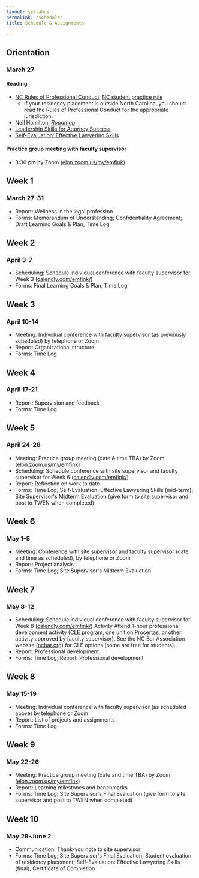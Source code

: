 ```yaml
---
layout: syllabus
permalink: /schedule/
title: Schedule & Assignments

---
```


## Orientation

### March 27

#### Reading

- [NC Rules of Professional Conduct](http://bit.ly/2TrnYcg); [NC student practice rule](http://bit.ly/2TmaUot) 
  - If your residency placement is outside North Carolina, you should read the Rules of Professional Conduct for the appropriate jurisdiction.
- Neil Hamilton, [_Roadmap_]()
- [Leadership Skills for Attorney Success]()
- [Self-Evaluation: Effective Lawyering Skills]()

#### Practice group meeting with faculty supervisor

- 3:30 pm by Zoom ([elon.zoom.us/my/emfink](https://elon.zoom.us/my/emfink))
      

## Week 1 

### March 27-31 
 
- Report: Wellness in the legal profession 
- Forms: Memorandum of Understanding; Confidentiality Agreement; Draft Learning Goals & Plan; Time Log
      

## Week 2 

### April 3-7 

- Scheduling: Schedule individual conference with faculty supervisor for Week 3 ([calendly.com/emfink/](https://calendly.com/emfink/))
- Forms: Final Learning Goals & Plan; Time Log
      

## Week 3 

### April 10-14 

- Meeting: Individual conference with faculty supervisor (as previously scheduled) by telephone or Zoom
- Report: Organizational structure
- Forms: Time Log
      

## Week 4 

### April 17-21 

- Report: Supervision and feedback
- Forms: Time Log
      

## Week 5 

### April 24-28 

- Meeting: Practice group meeting (date & time TBA) by Zoom ([elon.zoom.us/my/emfink](https://elon.zoom.us/my/emfink))
- Scheduling: Schedule conference with site supervisor and faculty supervisor for Week 6 ([calendly.com/emfink/](https://calendly.com/emfink/))
- Report: Reflection on work to date
- Forms: Time Log; Self-Evaluation: Effective Lawyering Skills (mid-term); Site Supervisor's Midterm Evaluation (give form to site supervisor and post to TWEN when completed)
      

## Week 6 

### May 1-5 

- Meeting: Conference with site supervisor and faculty supervisor (date and time as scheduled), by telephone or Zoom
- Report: Project analysis
- Forms: Time Log; Site Supervisor's Midterm Evaluation
      

## Week 7 

### May 8-12 

- Scheduling: Schedule individual conference with faculty supervisor for Week 8 ([calendly.com/emfink/](https://calendly.com/emfink/)) 
   Activity  Attend 1-hour professional development activity (CLE program, one unit on Procertas, or other activity approved by faculty supervisor). See the NC Bar Association website ([ncbar.org](https://ncbar.org)) for CLE options (some are free for students).
- Report: Professional development
- Forms: Time Log; Report: Professional development 
      

## Week 8 

### May 15-19 

- Meeting: Individual conference with faculty supervisor (as scheduled above) by telephone or Zoom
- Report: List of projects and assignments
- Forms: Time Log
      

## Week 9 

### May 22-26 

- Meeting: Practice group meeting (date and time TBA) by Zoom ([elon.zoom.us/my/emfink](https://elon.zoom.us/my/emfink))
- Report: Learning milestones and benchmarks
- Forms: Time Log; Site Supervisor's Final Evaluation (give form to site supervisor and post to TWEN when completed)
      

## Week 10 

### May 29-June 2 

- Communication: Thank-you note to site supervisor
- Forms: Time Log; Site Supervisor's Final Evaluation; Student evaluation of residency placement; Self-Evaluation: Effective Lawyering Skills (final); Certificate of Completion